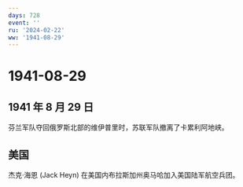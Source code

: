 ```yaml
---
days: 728
event: ''
ru: '2024-02-22'
ww: '1941-08-29'
---
```


# 1941-08-29

## 1941 年 8 月 29 日

芬兰军队夺回俄罗斯北部的维伊普里时，苏联军队撤离了卡累利阿地峡。

## 美国

杰克·海恩 (Jack Heyn) 在美国内布拉斯加州奥马哈加入美国陆军航空兵团。